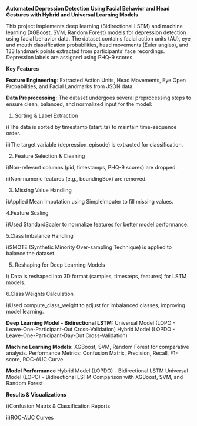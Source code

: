 **Automated Depression Detection Using Facial
 Behavior and Head Gestures with Hybrid and
 Universal Learning Models**


This project implements deep learning (Bidirectional LSTM) and machine learning (XGBoost, SVM, Random Forest) models for depression detection using facial behavior data. The dataset contains facial action units (AU), eye and mouth classification probabilities, head movements (Euler angles), and 133 landmark points extracted from participants’ face recordings. Depression labels are assigned using PHQ-9 scores.

**Key Features**

**Feature Engineering**: Extracted Action Units, Head Movements, Eye Open Probabilities, and Facial Landmarks from JSON data.

**Data Preprocessing:**
The dataset undergoes several preprocessing steps to ensure clean, balanced, and normalized input for the model:

1. Sorting & Label Extraction

i)The data is sorted by timestamp (start_ts) to maintain time-sequence order.

ii)The target variable (depression_episode) is extracted for classification.

2. Feature Selection & Cleaning

i)Non-relevant columns (pid, timestamps, PHQ-9 scores) are dropped.

ii)Non-numeric features (e.g., boundingBox) are removed.

3. Missing Value Handling

i)Applied Mean Imputation using SimpleImputer to fill missing values.

4.Feature Scaling

i)Used StandardScaler to normalize features for better model performance.

5.Class Imbalance Handling

i)SMOTE (Synthetic Minority Over-sampling Technique) is applied to balance the dataset.

5. Reshaping for Deep Learning Models

i) Data is reshaped into 3D format (samples, timesteps, features) for LSTM models.

6.Class Weights Calculation

i)Used compute_class_weight to adjust for imbalanced classes, improving model learning.

**Deep Learning Model - Bidirectional LSTM:**
Universal Model (LOPO - Leave-One-Participant-Out Cross-Validation)
Hybrid Model (LOPDO - Leave-One-Participant-Day-Out Cross-Validation)

**Machine Learning Models:**
XGBoost, SVM, Random Forest for comparative analysis.
Performance Metrics: Confusion Matrix, Precision, Recall, F1-score, ROC-AUC Curve.

 **Model Performance**
Hybrid Model (LOPDO) - Bidirectional LSTM
Universal Model (LOPO) - Bidirectional LSTM
Comparison with XGBoost, SVM, and Random Forest

**Results & Visualizations**

i)Confusion Matrix & Classification Reports

ii)ROC-AUC Curves

